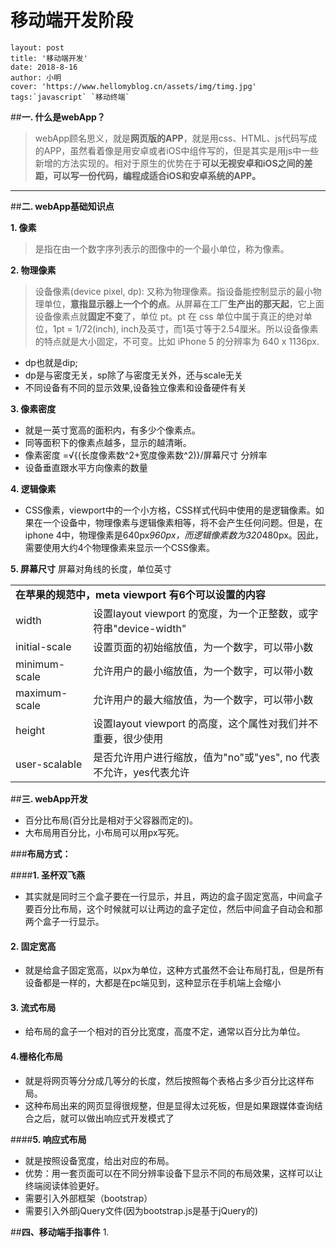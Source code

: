 # 移动端开发阶段

```
layout: post
title: '移动端开发'
date: 2018-8-16
author: 小明
cover: 'https://www.hellomyblog.cn/assets/img/timg.jpg'
tags:`javascript` `移动终端`
``` 

##**一. 什么是webApp？**

> webApp顾名思义，就是**网页版的APP**，就是用css、HTML、js代码写成的APP，虽然看着像是用安卓或者iOS中组件写的，但是其实是用js中一些新增的方法实现的。相对于原生的优势在于**可以无视安卓和iOS之间的差距，可以写一份代码，编程成适合iOS和安卓系统的APP。**

----
##**二. webApp基础知识点**

 
**1. 像素**
> 是指在由一个数字序列表示的图像中的一个最小单位，称为像素。

**2. 物理像素**
  > 设备像素(device pixel, dp): 又称为物理像素。指设备能控制显示的最小物理单位，**意指显示器上一个个的点**。从屏幕在工厂**生产出的那天起**，它上面设备像素点就**固定不变**了，单位 pt。pt 在 css 单位中属于真正的绝对单位，1pt = 1/72(inch), inch及英寸，而1英寸等于2.54厘米。所以设备像素的特点就是大小固定，不可变。比如 iPhone 5 的分辨率为 640 x 1136px.
  - dp也就是dip; 
  - dp是与密度无关，sp除了与密度无关外，还与scale无关
  - 不同设备有不同的显示效果,设备独立像素和设备硬件有关

**3. 像素密度**
   -   就是一英寸宽高的面积内，有多少个像素点。
   -   同等面积下的像素点越多，显示的越清晰。
   -   像素密度 =√{(长度像素数^2+宽度像素数^2)}/屏幕尺寸
   分辨率
   - 设备垂直跟水平方向像素的数量 


**4. 逻辑像素**
 - CSS像素，viewport中的一个小方格，CSS样式代码中使用的是逻辑像素。如果在一个设备中，物理像素与逻辑像素相等，将不会产生任何问题。但是，在iphone 4中，物理像素是640px*960px，而逻辑像素数为320*480px。因此，需要使用大约4个物理像素来显示一个CSS像素。


**5. 屏幕尺寸**
屏幕对角线的长度，单位英寸

<table><tr><td colspan="2"><b>在苹果的规范中，meta viewport 有6个可以设置的内容</b></td></tr><tr><td>width</td><td>设置layout viewport 的宽度，为一个正整数，或字符串"device-width"</td></tr><tr><td>initial-scale</td><td>设置页面的初始缩放值，为一个数字，可以带小数</td></tr><tr><td>minimum-scale</td><td>允许用户的最小缩放值，为一个数字，可以带小数</td></tr><tr><td>maximum-scale</td><td>允许用户的最大缩放值，为一个数字，可以带小数</td>
</tr><tr><td>height</td><td>设置layout viewport 的高度，这个属性对我们并不重要，很少使用</td></tr><tr><td>user-scalable</td><td>是否允许用户进行缩放，值为"no"或"yes", no 代表不允许，yes代表允许</td></tr></table>


##**三. webApp开发**

 - 百分比布局(百分比是相对于父容器而定的)。
 - 大布局用百分比，小布局可以用px写死。

###**布局方式：**

####**1. 圣杯双飞燕**

  - 其实就是同时三个盒子要在一行显示，并且，两边的盒子固定宽高，中间盒子要百分比布局，这个时候就可以让两边的盒子定位，然后中间盒子自动会和那两个盒子一行显示。

#### **2. 固定宽高**

  - 就是给盒子固定宽高，以px为单位，这种方式虽然不会让布局打乱，但是所有设备都是一样的，大都是在pc端见到，这种显示在手机端上会缩小

#### **3. 流式布局**

 - 给布局的盒子一个相对的百分比宽度，高度不定，通常以百分比为单位。

#### **4.栅格化布局**

 - 就是将网页等分分成几等分的长度，然后按照每个表格占多少百分比这样布局。
 - 这种布局出来的网页显得很规整，但是显得太过死板，但是如果跟媒体查询结合之后，就可以做出响应式开发模式了

####**5. 响应式布局**

 - 就是按照设备宽度，给出对应的布局。
 - 优势：用一套页面可以在不同分辨率设备下显示不同的布局效果，这样可以让终端阅读体验更好。
 -  需要引入外部框架（bootstrap）
 - 需要引入外部jQuery文件(因为bootstrap.js是基于jQuery的)
 
##**四、移动端手指事件**
1. 